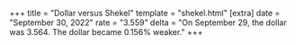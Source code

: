 +++
title = "Dollar versus Shekel"
template = "shekel.html"
[extra]
date = "September 30, 2022"
rate = "3.559"
delta = "On September 29, the dollar was 3.564. The dollar became 0.156% weaker."
+++
